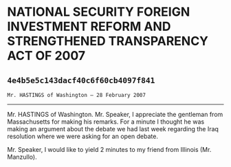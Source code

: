 # NATIONAL SECURITY FOREIGN INVESTMENT REFORM AND STRENGTHENED  TRANSPARENCY ACT OF 2007
## `4e4b5e5c143dacf40c6f60cb4097f841`
`Mr. HASTINGS of Washington — 28 February 2007`

---


Mr. HASTINGS of Washington. Mr. Speaker, I appreciate the gentleman 
from Massachusetts for making his remarks. For a minute I thought he 
was making an argument about the debate we had last week regarding the 
Iraq resolution where we were asking for an open debate.

Mr. Speaker, I would like to yield 2 minutes to my friend from 
Illinois (Mr. Manzullo).

